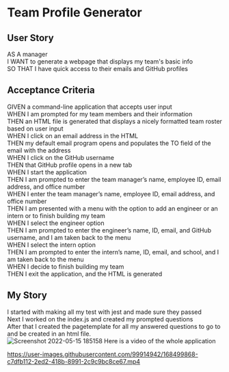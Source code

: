 # Team Profile Generator

## User Story
AS A manager<br>
I WANT to generate a webpage that displays my team's basic info<br>
SO THAT I have quick access to their emails and GitHub profiles<br>

## Acceptance Criteria
GIVEN a command-line application that accepts user input<br>
WHEN I am prompted for my team members and their information<br>
THEN an HTML file is generated that displays a nicely formatted team roster based on user input<br>
WHEN I click on an email address in the HTML<br>
THEN my default email program opens and populates the TO field of the email with the address<br>
WHEN I click on the GitHub username<br>
THEN that GitHub profile opens in a new tab<br>
WHEN I start the application<br>
THEN I am prompted to enter the team manager’s name, employee ID, email address, and office number<br>
WHEN I enter the team manager’s name, employee ID, email address, and office number<br>
THEN I am presented with a menu with the option to add an engineer or an intern or to finish building my team<br>
WHEN I select the engineer option<br>
THEN I am prompted to enter the engineer’s name, ID, email, and GitHub username, and I am taken back to the menu<br>
WHEN I select the intern option<br>
THEN I am prompted to enter the intern’s name, ID, email, and school, and I am taken back to the menu<br>
WHEN I decide to finish building my team<br>
THEN I exit the application, and the HTML is generated<br>

## My Story
I started with making all my test with jest and made sure they passed<br>
Next I worked on the index.js and created my prompted questions<br>
After that I created the pagetemplate for all my answered questions to go to and be created in an html file.<br>
![Screenshot 2022-05-15 185158](https://user-images.githubusercontent.com/99914942/168499804-b7348d5f-6c4d-442e-a351-a178065d7d9e.jpg)
Here is a video of the whole application<br>


https://user-images.githubusercontent.com/99914942/168499868-c7dfb112-2ed2-418b-8991-2c9c9bc8ce67.mp4

